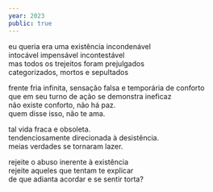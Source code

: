 ```yaml
---
year: 2023
public: true
---
```


eu queria era uma existência incondenável <br/>
intocável impensável incontestável <br/>
mas todos os trejeitos foram prejulgados <br/>
categorizados, mortos e sepultados <br/>

frente fria infinita, sensação falsa e temporária de conforto <br/>
que em seu turno de ação se demonstra ineficaz <br/>
não existe conforto, não há paz. <br/>
quem disse isso, não te ama. <br/>

tal vida fraca e obsoleta. <br/>
tendenciosamente direcionada à desistência. <br/>
meias verdades se tornaram lazer. <br/>

rejeite o abuso inerente à existência <br/>
rejeite aqueles que tentam te explicar <br/>
de que adianta acordar e se sentir torta? <br/>
